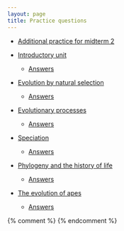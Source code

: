 ```yaml
---
layout: page
title: Practice questions
---
```


* [Additional practice for midterm 2](tests/practice2.test.pdf)

* [Introductory unit](intro_ques.html)
	* [Answers](intro_ans.html)
* [Evolution by natural selection](ns_ques.html)
	* [Answers](ns_ans.html)
* [Evolutionary processes](process_ques.html)
	* [Answers](process_ans.html)
* [Speciation](speciation_ques.html)
	* [Answers](speciation_ans.html)
* [Phylogeny and the history of life](phylo_ques.html)
	* [Answers](phylo_ans.html)
* [The evolution of apes](ape_ques.html)
	* [Answers](ape_ans.html)

{% comment %} 
{% endcomment %} 

